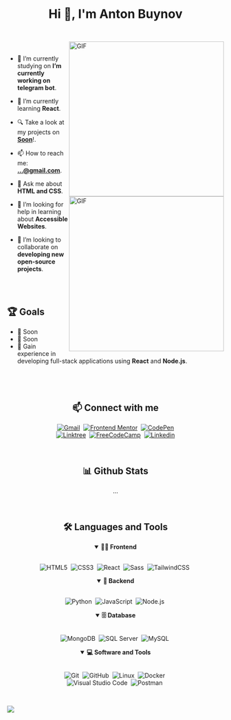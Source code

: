 <p align="center">
<h1 align="center">Hi 👋, I'm Anton Buynov</h1>
</p>

##

<br>

<!--- Web illustrations by Storyset ( https://storyset.com/web ) --->
<img align="right" alt="GIF" src="https://user-images.githubusercontent.com/90595158/224520261-cac35362-4a70-4108-85c8-260ac8e0b0bd.svg#gh-dark-mode-only" width="360px"/>
<img align="right" alt="GIF" src="https://user-images.githubusercontent.com/90595158/224520109-e00b8f1e-08c9-4316-9920-ea4e88701a61.svg#gh-light-mode-only" width="360px"/>


<br>



- 🔭 I’m currently studying on **I’m currently working on telegram bot**.

- 🌱 I’m currently learning **React**.

- 🔍 Take a look at my projects on [**Soon**](#)!.

- 📫 How to reach me: **...@gmail.com**.

- 💬 Ask me about **HTML and CSS**.

- 🤝 I’m looking for help in learning about **Accessible Websites**.

- 👯 I’m looking to collaborate on **developing new open-source projects**.


<br>
<br>

## 🏆 Goals

- 📖 Soon
- 📱 Soon
- 🚀 Gain experience in developing full-stack applications using **React** and **Node.js**.


#

<br>

<h2 align="center">📫 Connect with me</h2>

<div align = "center">
    
[![Gmail](https://img.shields.io/badge/-gmail-red?style=for-the-badge&logo=Gmail&logoColor=white&link=mailto:melvinaguilarhdz@gmail.com)]()&nbsp;
[![Frontend Mentor](https://img.shields.io/badge/-Frontend%20Mentor-5F3DC4?style=for-the-badge&logo=FrontendMentor&logoColor=white&link=https://www.frontendmentor.io/profile/MelvinAguilar)]()&nbsp;
[![CodePen](https://img.shields.io/badge/-CodePen-000000?style=for-the-badge&logo=CodePen&logoColor=white&link=https://codepen.io/melvinhdev)]()
<br>
[![Linktree](https://img.shields.io/badge/-Linktree-39e09b?&style=for-the-badge&logo=linktree&logoColor=white&link=https://linktr.ee/melvinaguilar)]()&nbsp;
[![FreeCodeCamp](https://img.shields.io/badge/-FreeCodeCamp-0A0A23?style=for-the-badge&logo=FreeCodeCamp&logoColor=white&link=https://www.freecodecamp.org/melvinaguilar)]()&nbsp;
[![Linkedin](https://img.shields.io/badge/-linkedin-blue?style=for-the-badge&logo=Linkedin&logoColor=white&link=https://www.linkedin.com/in/melvin-aguilar-dev)]()
  
</div>

<br>
<h2 align="center">📊 Github Stats</h2>

<div align = "center">

...

</div>
<br>



<div align = "center">

<h2 align="center">🛠️ Languages and Tools</h2>

<details open>
<summary><b>🏄‍♂️ Frontend</b></summary>
<br>
  
![HTML5](https://img.shields.io/badge/-HTML5-E34F26?style=for-the-badge&logo=html5&logoColor=white)&nbsp;
![CSS3](https://img.shields.io/badge/-CSS3-1572B6?style=for-the-badge&logo=css3)&nbsp;
![React](https://img.shields.io/badge/-React-%23404d59?style=for-the-badge&logo=react)&nbsp;
![Sass](https://img.shields.io/badge/-Sass-CC6699?style=for-the-badge&logo=sass&logoColor=white)&nbsp;
![TailwindCSS](https://img.shields.io/badge/-Tailwind_CSS-38B2AC?style=for-the-badge&logo=tailwind-css&logoColor=white)&nbsp;
</details>

<details open>
<summary><b>🧰 Backend</b></summary>
<br>

![Python](https://img.shields.io/badge/Python-3776AB?style=for-the-badge&logo=python&logoColor=white)&nbsp;
![JavaScript](https://img.shields.io/badge/Javascript-F7DF1E.svg?style=for-the-badge&logo=javascript&logoColor=black)&nbsp;
![Node.js](https://img.shields.io/badge/node.js-339933.svg?style=for-the-badge&logo=nodedotjs&logoColor=white)&nbsp;
</details>

<details open>
<summary><b>🗄️ Database</b></summary>
<br>

![MongoDB](https://img.shields.io/badge/-MongoDB-47A248?style=for-the-badge&logo=mongodb&logoColor=white)&nbsp;
![SQL Server](https://img.shields.io/badge/-SQL%20Server-CC2927?style=for-the-badge&logo=microsoft-sql-server&logoColor=white)&nbsp;
![MySQL](https://img.shields.io/badge/-MySQL-00000F?style=for-the-badge&logo=mysql)&nbsp;
</details>

<details open>
<summary><b>💻 Software and Tools</b></summary>
<br>

![Git](https://img.shields.io/badge/-Git-F05032?style=for-the-badge&logo=git&logoColor=white)&nbsp;
![GitHub](https://img.shields.io/badge/-GitHub-181717?style=for-the-badge&logo=github)&nbsp;
![Linux](https://img.shields.io/badge/-Linux-FCC624?style=for-the-badge&logo=linux&logoColor=black)&nbsp;
![Docker](https://img.shields.io/badge/-Docker-2496ED?style=for-the-badge&logo=docker&logoColor=white)&nbsp;
<br>
![Visual Studio Code](https://img.shields.io/badge/-VSCODE-007ACC?style=for-the-badge&&logo=visual-studio-code&logoColor=white)&nbsp;
![Postman](https://img.shields.io/badge/-Postman-FF6C37?style=for-the-badge&logo=postman&logoColor=white)&nbsp;
</details>

</div>


<br>


</p>
</details>


<img src="https://visitor-badge.glitch.me/badge?page_id=nextkuk">
</details>
